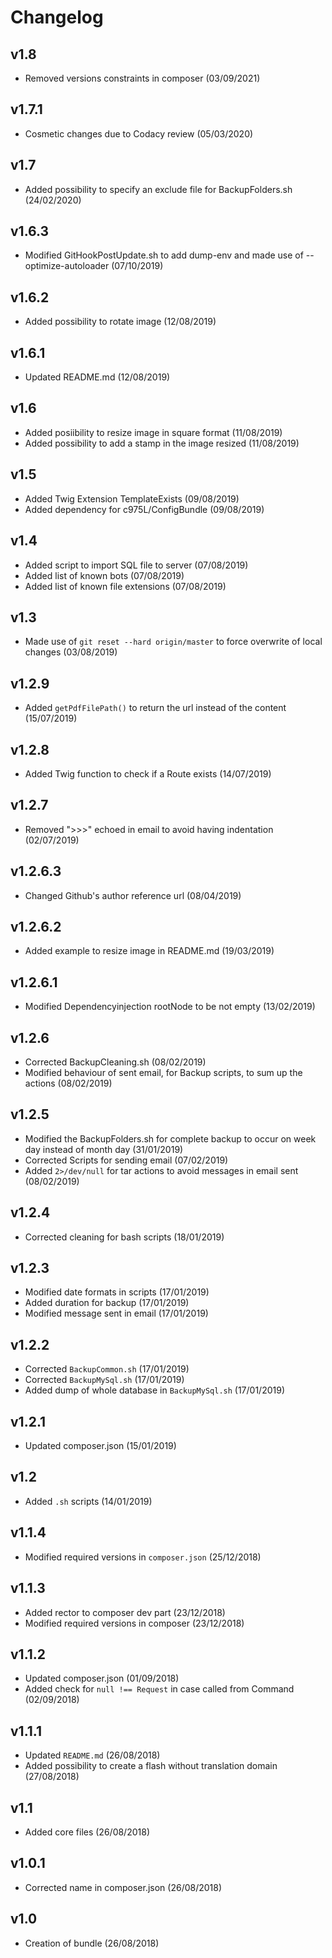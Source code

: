 # Changelog

## v1.8

- Removed versions constraints in composer (03/09/2021)

## v1.7.1

- Cosmetic changes due to Codacy review (05/03/2020)

## v1.7

- Added possibility to specify an exclude file for BackupFolders.sh (24/02/2020)

## v1.6.3

- Modified GitHookPostUpdate.sh to add dump-env and made use of --optimize-autoloader (07/10/2019)

## v1.6.2

- Added possibility to rotate image (12/08/2019)

## v1.6.1

- Updated README.md (12/08/2019)

## v1.6

- Added posiibility to resize image in square format (11/08/2019)
- Added possibility to add a stamp in the image resized (11/08/2019)

## v1.5

- Added Twig Extension TemplateExists (09/08/2019)
- Added dependency for c975L/ConfigBundle (09/08/2019)

## v1.4

- Added script to import SQL file to server (07/08/2019)
- Added list of known bots (07/08/2019)
- Added list of known file extensions (07/08/2019)

## v1.3

- Made use of `git reset --hard origin/master` to force overwrite of local changes (03/08/2019)

## v1.2.9

- Added `getPdfFilePath()` to return the url instead of the content (15/07/2019)

## v1.2.8

- Added Twig function to check if a Route exists (14/07/2019)

## v1.2.7

- Removed ">>>" echoed in email to avoid having indentation (02/07/2019)

## v1.2.6.3

- Changed Github's author reference url (08/04/2019)

## v1.2.6.2

- Added example to resize image in README.md (19/03/2019)

## v1.2.6.1

- Modified Dependencyinjection rootNode to be not empty (13/02/2019)

## v1.2.6

- Corrected BackupCleaning.sh (08/02/2019)
- Modified behaviour of sent email, for Backup scripts, to sum up the actions (08/02/2019)

## v1.2.5

- Modified the BackupFolders.sh for complete backup to occur on week day instead of month day (31/01/2019)
- Corrected Scripts for sending email (07/02/2019)
- Added `2>/dev/null` for tar actions to avoid messages in email sent (08/02/2019)

## v1.2.4

- Corrected cleaning for bash scripts (18/01/2019)

## v1.2.3

- Modified date formats in scripts (17/01/2019)
- Added duration for backup (17/01/2019)
- Modified message sent in email (17/01/2019)

## v1.2.2

- Corrected `BackupCommon.sh` (17/01/2019)
- Corrected `BackupMySql.sh` (17/01/2019)
- Added dump of whole database in `BackupMySql.sh` (17/01/2019)

## v1.2.1

- Updated composer.json (15/01/2019)

## v1.2

- Added `.sh` scripts (14/01/2019)

## v1.1.4

- Modified required versions in `composer.json` (25/12/2018)

## v1.1.3

- Added rector to composer dev part (23/12/2018)
- Modified required versions in composer (23/12/2018)

## v1.1.2

- Updated composer.json (01/09/2018)
- Added check for `null !== Request` in case called from Command (02/09/2018)

## v1.1.1

- Updated `README.md` (26/08/2018)
- Added possibility to create a flash without translation domain (27/08/2018)

## v1.1

- Added core files (26/08/2018)

## v1.0.1

- Corrected name in composer.json (26/08/2018)

## v1.0

- Creation of bundle (26/08/2018)
